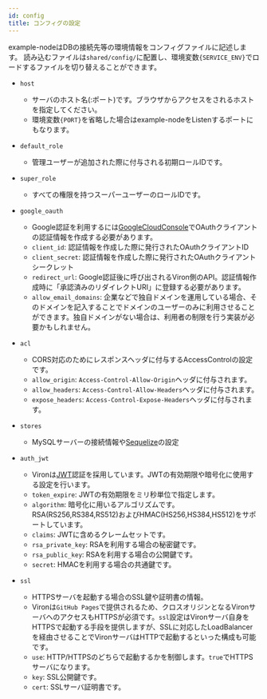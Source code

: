 ```yaml
---
id: config
title: コンフィグの設定
---
```


example-nodeはDBの接続先等の環境情報をコンフィグファイルに記述します。
読み込むファイルは`shared/config/`に配置し、環境変数`{SERVICE_ENV}`でロードするファイルを切り替えることができます。

- `host`
  - サーバのホスト名(:ポート)です。ブラウザからアクセスをされるホストを指定してください。
  - 環境変数`{PORT}`を省略した場合はexample-nodeをListenするポートにもなります。

- `default_role`
  - 管理ユーザーが追加された際に付与される初期ロールIDです。

- `super_role`
  - すべての権限を持つスーパーユーザーのロールIDです。

- `google_oauth`
  - Google認証を利用するには[GoogleCloudConsole](https://console.cloud.google.com/)でOAuthクライアントの認証情報を作成する必要があります。
  - `client_id`: 認証情報を作成した際に発行されたOAuthクライアントID
  - `client_secret`: 認証情報を作成した際に発行されたOAuthクライアントシークレット
  - `redirect_url`: Google認証後に呼び出されるViron側のAPI。認証情報作成時に「承認済みのリダイレクトURI」に登録する必要があります。
  - `allow_email_domains`: 企業などで独自ドメインを運用している場合、そのドメインを記入することでドメインのユーザーのみに利用させることができます。独自ドメインがない場合は、利用者の制限を行う実装が必要かもしれません。

- `acl`
  - CORS対応のためにレスポンスヘッダに付与するAccessControlの設定です。
  - `allow_origin`: `Access-Control-Allow-Origin`ヘッダに付与されます。
  - `allow_headers`: `Access-Control-Allow-Headers`ヘッダに付与されます。
  - `expose_headers`: `Access-Control-Expose-Headers`ヘッダに付与されます。

- `stores`
  - MySQLサーバーの接続情報や[Sequelize](http://docs.sequelizejs.com/)の設定

- `auth_jwt`
  - Vironは[JWT](https://tools.ietf.org/html/rfc7519)認証を採用しています。JWTの有効期限や暗号化に使用する設定を行います。
  - `token_expire`: JWTの有効期限をミリ秒単位で指定します。
  - `algorithm`: 暗号化に用いるアルゴリズムです。RSA(RS256,RS384,RS512)およびHMAC(HS256,HS384,HS512)をサポートしています。
  - `claims`: JWTに含めるクレームセットです。
  - `rsa_private_key`: RSAを利用する場合の秘密鍵です。
  - `rsa_public_key`: RSAを利用する場合の公開鍵です。
  - `secret`: HMACを利用する場合の共通鍵です。

- `ssl`
  - HTTPSサーバを起動する場合のSSL鍵や証明書の情報。
  - Vironは`GitHub Pages`で提供されるため、クロスオリジンとなるVironサーバへのアクセスもHTTPSが必須です。`ssl`設定はVironサーバ自身をHTTPSで起動する手段を提供しますが、SSLに対応したLoadBalancerを経由させることでVironサーバはHTTPで起動するといった構成も可能です。
  - `use`: HTTP/HTTPSのどちらで起動するかを制御します。`true`でHTTPSサーバになります。
  - `key`: SSL公開鍵です。
  - `cert`: SSLサーバ証明書です。
